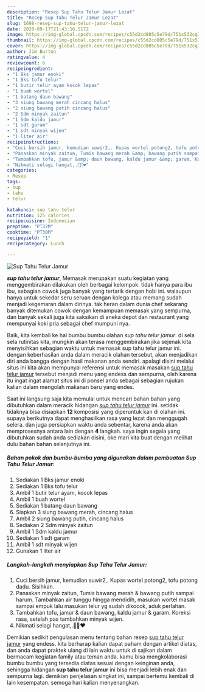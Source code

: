 ```yaml
---
description: "Resep Sup Tahu Telur Jamur Lezat"
title: "Resep Sup Tahu Telur Jamur Lezat"
slug: 1698-resep-sup-tahu-telur-jamur-lezat
date: 2020-09-17T21:43:16.517Z
image: https://img-global.cpcdn.com/recipes/c55d2cd805c5e79d/751x532cq70/sup-tahu-telur-jamur-foto-resep-utama.jpg
thumbnail: https://img-global.cpcdn.com/recipes/c55d2cd805c5e79d/751x532cq70/sup-tahu-telur-jamur-foto-resep-utama.jpg
cover: https://img-global.cpcdn.com/recipes/c55d2cd805c5e79d/751x532cq70/sup-tahu-telur-jamur-foto-resep-utama.jpg
author: Jim Burton
ratingvalue: 4
reviewcount: 6
recipeingredient:
- "1 Bks jamur enoki"
- "1 Bks tofu telur"
- "1 butir telur ayam kocok lepas"
- "1 buah wortel"
- "1 batang daun bawang"
- "3 siung bawang merah cincang halus"
- "2 siung bawang putih cincang halus"
- "2 Sdm minyak zaitun"
- "1 Sdm kaldu jamur"
- "1 sdt garam"
- "1 sdt minyak wijen"
- "1 liter air"
recipeinstructions:
- "Cuci bersih jamur, kemudian suwir2,. Kupas wortel potong2, tofu potong dadu. Sisihkan."
- "Panaskan minyak zaitun, Tumis bawang merah &amp; bawang putih sampai harum. Tambahkan air tunggu hingga mendidih, masukan wortel masak sampai empuk lalu masukan telur yg sudah dikocok, aduk perlahan."
- "Tambahkan tofu, jamur &amp; daun bawang, kaldu jamur &amp; garam. Koreksi rasa, setelah pas tambahkan minyak wijen."
- "Nikmati selagi hangat,.🍲🥣❤️"
categories:
- Resep
tags:
- sup
- tahu
- telur

katakunci: sup tahu telur 
nutrition: 125 calories
recipecuisine: Indonesian
preptime: "PT32M"
cooktime: "PT30M"
recipeyield: "1"
recipecategory: Lunch

---
```



![Sup Tahu Telur Jamur](https://img-global.cpcdn.com/recipes/c55d2cd805c5e79d/751x532cq70/sup-tahu-telur-jamur-foto-resep-utama.jpg)

<b><i>sup tahu telur jamur</i></b>, Memasak merupakan suatu kegiatan yang menggembirakan dilakukan oleh berbagai kelompok. tidak hanya para ibu ibu, sebagian cowok juga banyak yang tertarik dengan hobi ini. walaupun hanya untuk sekedar seru seruan dengan kolega atau memang sudah menjadi kegemaran dalam dirinya. tak heran dalam dunia chef sekarang banyak ditemukan cowok dengan kemampuan memasak yang sempurna, dan banyak sekali juga kita saksikan di aneka depot dan restaurant yang mempunyai koki pria sebagai chef mumpuni nya.

Baik, kita kembali ke hal bumbu bumbu olahan <i>sup tahu telur jamur</i>. di sela sela rutinitas kita, mungkin akan terasa menggembirakan jika sejenak kita menyisihkan sebagian waktu untuk memasak sup tahu telur jamur ini. dengan keberhasilan anda dalam meracik olahan tersebut, akan menjadikan diri anda bangga dengan hasil makanan anda sendiri. apalagi disini melalui situs ini kita akan mempunyai referensi untuk memasak masakan <u>sup tahu telur jamur</u> tersebut menjadi menu yang endess dan sempurna, oleh karena itu ingat ingat alamat situs ini di ponsel anda sebagai sebagian rujukan kalian dalam mengolah makanan baru yang endes.




Saat ini langsung saja kita memulai untuk mencari bahan bahan yang dibutuhkan dalam meracik hidangan <u><i>sup tahu telur jamur</i></u> ini. setidak tidaknya bisa disiapkan <b>12</b> komposisi yang diperuntuk kan di olahan ini. supaya berikutnya dapat menghasilkan rasa yang lezat dan menggugah selera. dan juga persiapkan waktu anda sebentar, karena anda akan memprosesnya antara lain dengan <b>4</b> langkah. saya ingin segala yang dibutuhkan sudah anda sediakan disini, oke mari kita buat dengan melihat dulu bahan bahan selanjutnya ini.

<!--inarticleads1-->

##### Bahan pokok dan bumbu-bumbu yang digunakan dalam pembuatan Sup Tahu Telur Jamur:

1. Sediakan 1 Bks jamur enoki
1. Sediakan 1 Bks tofu telur
1. Ambil 1 butir telur ayam, kocok lepas
1. Ambil 1 buah wortel
1. Sediakan 1 batang daun bawang
1. Siapkan 3 siung bawang merah, cincang halus
1. Ambil 2 siung bawang putih, cincang halus
1. Sediakan 2 Sdm minyak zaitun
1. Ambil 1 Sdm kaldu jamur
1. Sediakan 1 sdt garam
1. Ambil 1 sdt minyak wijen
1. Gunakan 1 liter air




<!--inarticleads2-->

##### Langkah-langkah menyiapkan Sup Tahu Telur Jamur:

1. Cuci bersih jamur, kemudian suwir2,. Kupas wortel potong2, tofu potong dadu. Sisihkan.
1. Panaskan minyak zaitun, Tumis bawang merah &amp; bawang putih sampai harum. Tambahkan air tunggu hingga mendidih, masukan wortel masak sampai empuk lalu masukan telur yg sudah dikocok, aduk perlahan.
1. Tambahkan tofu, jamur &amp; daun bawang, kaldu jamur &amp; garam. Koreksi rasa, setelah pas tambahkan minyak wijen.
1. Nikmati selagi hangat,.🍲🥣❤️




Demikian sedikit pengulasan menu tentang bahan resep <u>sup tahu telur jamur</u> yang endess. kita berharap kalian dapat paham dengan artikel diatas, dan anda dapat praktek ulang di lain waktu untuk di sajikan dalam bermacam kegiatan family atau teman anda. kamu bisa mengkolaborasi bumbu bumbu yang tersedia diatas sesuai dengan keinginan anda, sehingga hidangan <b>sup tahu telur jamur</b> ini bisa menjadi lebih enak dan sempurna lagi. demikian penjelasan singkat ini, sampai bertemu kembali di lain kesempatan. semoga hari kalian menyenangkan.
